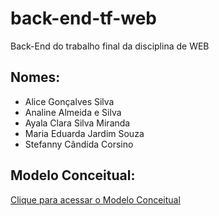 # back-end-tf-web
Back-End do trabalho final da disciplina de WEB

## Nomes:
- Alice Gonçalves Silva
- Analine Almeida e Silva
- Ayala Clara Silva Miranda
- Maria Eduarda Jardim Souza
- Stefanny Cândida Corsino

## Modelo Conceitual:

<a href="/src/db/modelo conceitual.png"> Clique para acessar o Modelo Conceitual</a>